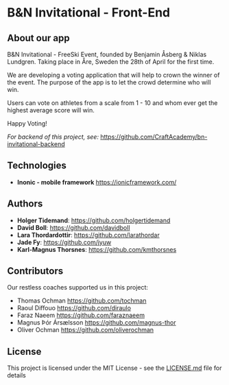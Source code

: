 # B&N Invitational - Front-End

## About our app

B&N Invitational - FreeSki Event, founded by Benjamin Åsberg & Niklas Lundgren.
Taking place in Åre, Sweden the 28th of April for the first time.

We are developing a voting application that will help to crown the winner of the event.
The purpose of the app is to let the crowd determine who will win.

Users can vote on athletes from a scale from 1 - 10 and whom ever get the highest average score will win.

Happy Voting!

*For backend of this project, see:* https://github.com/CraftAcademy/bn-invitational-backend

## Technologies

* **Inonic - mobile framework** https://ionicframework.com/


<!-- ### Testing

* **RSpec** https://github.com/rspec/rspec-rails
* **Pry** https://github.com/pry/pry
* **Factory Bot** https://github.com/thoughtbot/factory_bot_rails
* **Launchy** https://github.com/copiousfreetime/launchy
* **Shoulda Matchers** https://github.com/thoughtbot/shoulda-matchers
* **Coveralls** http://coveralls.io/
* **Semaphoreci - CI** https://semaphoreci.com/ -->

## Authors

* **Holger Tidemand**: https://github.com/holgertidemand
* **David Boll**: https://github.com/davidboll
* **Lara Thordardottir**: https://github.com/larathordar
* **Jade Fy**: https://github.com/jyuw
* **Karl-Magnus Thorsnes**: https://github.com/kmthorsnes

## Contributors

Our restless coaches supported us in this project:

* Thomas Ochman https://github.com/tochman
* Raoul Diffouo https://github.com/diraulo
* Faraz Naeem https://github.com/faraznaeem
* Magnus Þór Ársælsson https://github.com/magnus-thor
* Oliver Ochman https://github.com/oliverochman

## License

This project is licensed under the MIT License - see the [LICENSE.md](LICENSE.md) file for details
